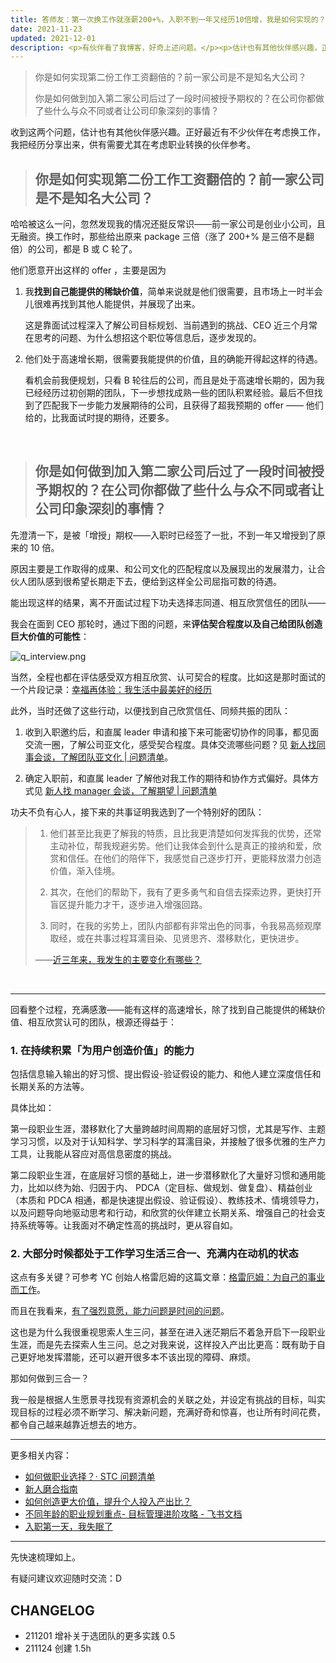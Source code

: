 ```yaml
---
title: 答师友：第一次换工作就涨薪200+%，入职不到一年又经历10倍增，我是如何实现的？
date: 2021-11-23
updated: 2021-12-01
description: <p>有伙伴看了我博客，好奇上述问题。</p><p>估计也有其他伙伴感兴趣，正好最近有不少伙伴在考虑换工作，我把经历分享出来，供有需要尤其在考虑职业转换的伙伴参考。</p>
---
```


> 你是如何实现第二份工作工资翻倍的？前一家公司是不是知名大公司？
>
> 你是如何做到加入第二家公司后过了一段时间被授予期权的？在公司你都做了些什么与众不同或者让公司印象深刻的事情？



收到这两个问题，估计也有其他伙伴感兴趣。正好最近有不少伙伴在考虑换工作，我把经历分享出来，供有需要尤其在考虑职业转换的伙伴参考。



> ## 你是如何实现第二份工作工资翻倍的？前一家公司是不是知名大公司？


哈哈被这么一问，忽然发现我的情况还挺反常识——前一家公司是创业小公司，且无融资。换工作时，那些给出原来 package 三倍（涨了 200+% 是三倍不是翻倍）的公司，都是 B 或 C 轮了。



他们愿意开出这样的 offer ，主要是因为

1. 我**找到自己能提供的稀缺价值**，简单来说就是他们很需要，且市场上一时半会儿很难再找到其他人能提供，并展现了出来。

    这是靠面试过程深入了解公司目标规划、当前遇到的挑战、CEO 近三个月常在思考的问题、为什么想招这个职位等信息后，逐步发现的。



2. 他们处于高速增长期，很需要我能提供的价值，且的确能开得起这样的待遇。

    看机会前我便规划，只看 B 轮往后的公司，而且是处于高速增长期的，因为我已经经历过初创期的团队，下一步想找成熟一些的团队积累经验。最后不但找到了匹配我下一步能力发展期待的公司，且获得了超我预期的 offer —— 他们给的，比我面试时提的期待，还要多。



<br> 

> ## 你是如何做到加入第二家公司后过了一段时间被授予期权的？在公司你都做了些什么与众不同或者让公司印象深刻的事情？


先澄清一下，是被「增授」期权——入职时已经签了一批，不到一年又增授到了原来的 10 倍。

原因主要是工作取得的成果、和公司文化的匹配程度以及展现出的发展潜力，让合伙人团队感到很希望长期走下去，便给到这样全公司屈指可数的待遇。

能出现这样的结果，离不开面试过程下功夫选择志同道、相互欣赏信任的团队——

我会在面到 CEO 那轮时，通过下图的问题，来**评估契合程度以及自己给团队创造巨大价值的可能性**：

![q_interview.png](http://ishanshan.zoomquiet.top/clipping/q_interview.png  ':size=300')


当然，全程也都在评估感受双方相互欣赏、认可契合的程度。比如这是那时面试的一个片段记录：[幸福再体验：我生活中最美好的经历](selfedu/savor_happiestevent?id=mystory) 


此外，当时还做了这些行动，以便找到自己欣赏信任、同频共振的团队：

1. 收到入职邀约后，和直属 leader 申请和接下来可能密切协作的同事，都见面交流一圈，了解公司亚文化，感受契合程度。具体交流哪些问题？见 [新人找同事会谈，了解团队亚文化 | 问题清单](https://github.com/ishanshan/CollaborationGuide4Shaper/blob/master/CONTENT/InfoQNewcomer2Partner.md)。

2. 确定入职前，和直属 leader 了解他对我工作的期待和协作方式偏好。具体方式见 [新人找 manager 会谈，了解期望 | 问题清单](https://github.com/ishanshan/CollaborationGuide4Shaper/blob/master/CONTENT/InfoQNewcomer2Manager.md)


功夫不负有心人，接下来的共事证明我选到了一个特别好的团队：

> 1. 他们甚至比我更了解我的特质，且比我更清楚如何发挥我的优势，还常主动补位，帮我规避劣势。他们让我体会到什么是真正的接纳和爱，欣赏和信任。在他们的陪伴下，我感觉自己逐步打开，更能释放潜力创造价值，渐入佳境。
>
> 2. 其次，在他们的帮助下，我有了更多勇气和自信去探索边界，更快打开盲区提升能力才干，逐步进入增强回路。
>
> 3. 同时，在我的劣势上，团队内部都有非常出色的同事，令我易高频观摩取经，或在共事过程耳濡目染、见贤思齐、潜移默化，更快进步。
> 
> ——[近三年来，我发生的主要变化有哪些？](selfedu/rev_3years)


<br> 

---

回看整个过程，充满感激——能有这样的高速增长，除了找到自己能提供的稀缺价值、相互欣赏认可的团队，根源还得益于：

### 1. 在持续积累「为用户创造价值」的能力

包括信息输入输出的好习惯、提出假设-验证假设的能力、和他人建立深度信任和长期关系的方法等。

具体比如：

第一段职业生涯，潜移默化了大量跨越时间周期的底层好习惯，尤其是写作、主题学习习惯，以及对于认知科学、学习科学的耳濡目染，并接触了很多优雅的生产力工具，让我能从容应对高信息密度的挑战。

第二段职业生涯，在底层好习惯的基础上，进一步潜移默化了大量好习惯和通用能力，比如以终为始、归因于内、 PDCA（定目标、做规划、做复盘）、精益创业（本质和 PDCA 相通，都是快速提出假设、验证假设）、教练技术、情境领导力，以及问题导向地驱动思考和行动，和欣赏的伙伴建立长期关系、增强自己的社会支持系统等等。让我面对不确定性高的挑战时，更从容自如。

### 2. 大部分时候都处于工作学习生活三合一、充满内在动机的状态

这点有多关键？可参考 YC 创始人格雷厄姆的这篇文章：[格雷厄姆：为自己的事业而工作](https://mp.weixin.qq.com/s/fXGM-e-KcHFHjhLkb1K7GA)。

而且在我看来，[有了强烈意愿，能力问题是时间的问题](cmty/tips_motivation.md)。

这也是为什么我很重视思索人生三问，甚至在进入迷茫期后不着急开启下一段职业生涯，而是先去探索人生三问。总之对我来说，这样投入产出比更高：既有助于自己更好地发挥潜能，还可以避开很多本不该出现的障碍、麻烦。


那如何做到三合一？

我一般是根据人生愿景寻找现有资源机会的关联之处，并设定有挑战的目标，叫实现目标的过程必须不断学习、解决新问题，充满好奇和惊喜，也让所有时间花费，都令自己越来越靠近想去的地方。



---

更多相关内容：
- [如何做职业选择？· STC 问题清单](cmty/tips_career_choice.md)
- [新人磨合指南](https://github.com/ishanshan/CollaborationGuide4Shaper/blob/master/CONTENT/HbNewcomer.md)
- [如何创造更大价值，提升个人投入产出比？](https://docs.qq.com/slide/DVVBzbVZ1UnFRZEhM)
- [不同年龄的职业规划重点- 目标管理进阶攻略 - 飞书文档](https://mzm628l8fj.feishu.cn/sheets/shtcn75qFbOHYzvEgBWLSvalPcb?sheet=1JZTkz)
- [入职第一天，我失眠了](selfedu/NewLifeinOMC.md)

---

先快速梳理如上。

有疑问建议欢迎随时交流：D


## CHANGELOG 

- 211201 增补关于选团队的更多实践 0.5
- 211124 创建 1.5h
